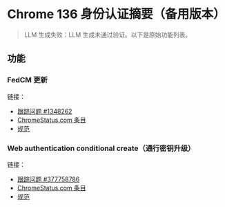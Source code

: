 # Chrome 136 身份认证摘要（备用版本）
> LLM 生成失败：LLM 生成未通过验证。以下是原始功能列表。

## 功能

### FedCM 更新
链接：
- [跟踪问题 #1348262](https://bugs.chromium.org/p/chromium/issues/detail?id=1348262)
- [ChromeStatus.com 条目](https://chromestatus.com/feature/5049732142194688)
- [规范](https://fedidcg.github.io/FedCM/)

### Web authentication conditional create（通行密钥升级）
链接：
- [跟踪问题 #377758786](https://bugs.chromium.org/p/chromium/issues/detail?id=377758786)
- [ChromeStatus.com 条目](https://chromestatus.com/feature/5097871013068800)
- [规范](https://w3c.github.io/webauthn/#enum-credentialmediationrequirement)